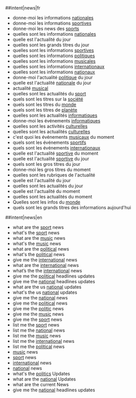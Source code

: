 ##intent|news|fr
- donne-moi les informations [nationales](type_national)
- donne-moi les informations [sportives](type_sport)
- donne-moi les news des [sports](type_sport)
- quelles sont les informations [nationales](type_national)
- quelle est l'actualité du jour
- quelles sont les grands titres du jour
- quelles sont les informations [sportives](type_sport)
- quelles sont les informations [politiques](type_politique)
- quelles sont les informations [musicales](type_music)
- quelles sont les informations [internationaux](type_international)
- quelles sont les informations [nationaux](type_national)
- donne-moi l'actualité [politique](type_politique) du jour
- quelle est l'actualité [nationale](type_national) du jour
- actualité [musical](type_music)
- quelles sont les actualités du [sport](type_sport)
- quels sont les titres sur la [société](type_societe)
- quels sont les titres du [monde](type_world)
- quels sont les titres de [planète](type_world)
- quelles sont les actualités [informatiques](type_pixel)
- donne-moi les événements [informatiques](type_pixel)
- quelles sont les activités [culturelles](type_cultural)
- quelles sont les actualités [culturelles](type_cultural)
- c'est quoi les événements [musicaux](type_musical) du moment
- quels sont les événements [sportifs](type_sport)
- quels sont les événements [internationaux](type_international)
- quelle est l'actualité [sportive](type_sport) du moment
- quelle est l'actualité [sportive](type_sport) du jour
- quels sont les gros titres du jour
- donne-moi les gros titres du moment
- quelles sont les rubriques de l'actualité
- quelle est l'actualité du jour
- quelles sont les actualités du jour
- quelle est l'actualité du moment
- quelles sont les actualités du moment
- Quelles sont les infos du [monde](type_international)
- quels sont les grands titres des informations aujourd'hui

##intent|news|en
- what are the [sport](type_sport) news
- what's the [sport](type_sport) news
- what are the [music](type_music) news
- what's the [music](type_music) news
- what are the [political](type_politique) news
- what's the [political](type_politique) news
- give me the [international](type_international) news
- what are the [international](type_international) news
- what’s the the [international](type_international) news
- give me the [political](type_politique) headlines updates
- give me the [national](type_national) headlines updates
- what are the us [national](type_national) updates
- what's the us [national](type_national) updates
- give me the [national](type_national) news
- give me the [political](type_politique) news
- give me the [politic](type_politique) news
- give me the [music](type_music) news
- give me the [sport](type_sport) news
- list me the [sport](type_sport) news
- list me the [national](type_national) news
- list me the [music](type_music) news
- list me the [international](type_international) news
- list me the [political](type_politique) news
- [music](type_music) news
- [sport](type_international) news
- [international](type_international) news
- [national](type_national) news
- what's the [politics](type_politique) Updates
- what are the [national](type_national) Updates
- what are the current News
- give me the [national](type_national)  headlines updates
